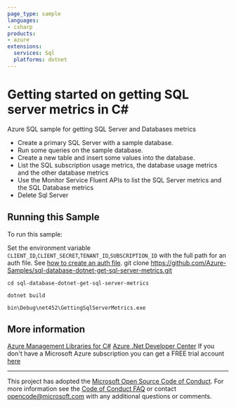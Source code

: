 ```yaml
---
page_type: sample
languages:
- csharp
products:
- azure
extensions:
  services: Sql
  platforms: dotnet
---
```


# Getting started on getting SQL server metrics in C# #

 Azure SQL sample for getting SQL Server and Databases metrics
  - Create a primary SQL Server with a sample database.
  - Run some queries on the sample database.
  - Create a new table and insert some values into the database.
  - List the SQL subscription usage metrics, the database usage metrics and the other database metrics
  - Use the Monitor Service Fluent APIs to list the SQL Server metrics and the SQL Database metrics
  - Delete Sql Server


## Running this Sample ##

To run this sample:

Set the environment variable `CLIENT_ID`,`CLIENT_SECRET`,`TENANT_ID`,`SUBSCRIPTION_ID` with the full path for an auth file. See [how to create an auth file](https://github.com/Azure/azure-libraries-for-net/blob/master/AUTH.md).
    git clone https://github.com/Azure-Samples/sql-database-dotnet-get-sql-server-metrics.git

    cd sql-database-dotnet-get-sql-server-metrics

    dotnet build

    bin\Debug\net452\GettingSqlServerMetrics.exe

## More information ##

[Azure Management Libraries for C#](https://github.com/Azure/azure-sdk-for-net/)
[Azure .Net Developer Center](https://azure.microsoft.com/en-us/develop/net/)
If you don't have a Microsoft Azure subscription you can get a FREE trial account [here](http://go.microsoft.com/fwlink/?LinkId=330212)

---

This project has adopted the [Microsoft Open Source Code of Conduct](https://opensource.microsoft.com/codeofconduct/). For more information see the [Code of Conduct FAQ](https://opensource.microsoft.com/codeofconduct/faq/) or contact [opencode@microsoft.com](mailto:opencode@microsoft.com) with any additional questions or comments.